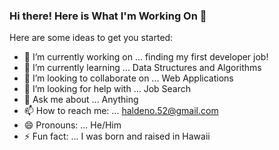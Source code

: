 ### Hi there! Here is What I'm Working On 👋


Here are some ideas to get you started:

- 🔭 I’m currently working on ... finding my first developer job!
- 🌱 I’m currently learning ... Data Structures and Algorithms
- 👯 I’m looking to collaborate on ... Web Applications
- 🤔 I’m looking for help with ... Job Search
- 💬 Ask me about ... Anything
- 📫 How to reach me: ... haldeno.52@gmail.com
- 😄 Pronouns: ... He/Him
- ⚡ Fun fact: ... I was born and raised in Hawaii
